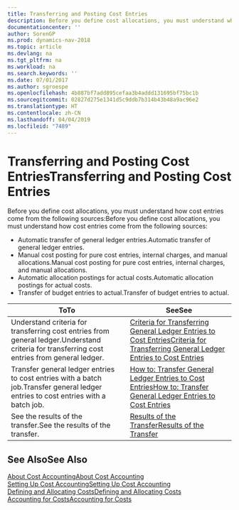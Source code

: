 ```yaml
---
title: Transferring and Posting Cost Entries
description: Before you define cost allocations, you must understand where cost entries come from.
documentationcenter: ''
author: SorenGP
ms.prod: dynamics-nav-2018
ms.topic: article
ms.devlang: na
ms.tgt_pltfrm: na
ms.workload: na
ms.search.keywords: ''
ms.date: 07/01/2017
ms.author: sgroespe
ms.openlocfilehash: 4b887bf7add895cefaa3b4addd131695bf75bc1b
ms.sourcegitcommit: 02827d275e1341d5c9ddb7b314b43b48a9ac96e2
ms.translationtype: HT
ms.contentlocale: zh-CN
ms.lasthandoff: 04/04/2019
ms.locfileid: "7489"
---
```

# <a name="transferring-and-posting-cost-entries"></a><span data-ttu-id="f2263-103">Transferring and Posting Cost Entries</span><span class="sxs-lookup"><span data-stu-id="f2263-103">Transferring and Posting Cost Entries</span></span>
<span data-ttu-id="f2263-104">Before you define cost allocations, you must understand how cost entries come from the following sources:</span><span class="sxs-lookup"><span data-stu-id="f2263-104">Before you define cost allocations, you must understand how cost entries come from the following sources:</span></span>  

-   <span data-ttu-id="f2263-105">Automatic transfer of general ledger entries.</span><span class="sxs-lookup"><span data-stu-id="f2263-105">Automatic transfer of general ledger entries.</span></span>  
-   <span data-ttu-id="f2263-106">Manual cost posting for pure cost entries, internal charges, and manual allocations.</span><span class="sxs-lookup"><span data-stu-id="f2263-106">Manual cost posting for pure cost entries, internal charges, and manual allocations.</span></span>  
-   <span data-ttu-id="f2263-107">Automatic allocation postings for actual costs.</span><span class="sxs-lookup"><span data-stu-id="f2263-107">Automatic allocation postings for actual costs.</span></span>  
-   <span data-ttu-id="f2263-108">Transfer of budget entries to actual.</span><span class="sxs-lookup"><span data-stu-id="f2263-108">Transfer of budget entries to actual.</span></span>  

|**<span data-ttu-id="f2263-109">To</span><span class="sxs-lookup"><span data-stu-id="f2263-109">To</span></span>**|**<span data-ttu-id="f2263-110">See</span><span class="sxs-lookup"><span data-stu-id="f2263-110">See</span></span>**|  
|------------|-------------|  
|<span data-ttu-id="f2263-111">Understand criteria for transferring cost entries from general ledger.</span><span class="sxs-lookup"><span data-stu-id="f2263-111">Understand criteria for transferring cost entries from general ledger.</span></span>|[<span data-ttu-id="f2263-112">Criteria for Transferring General Ledger Entries to Cost Entries</span><span class="sxs-lookup"><span data-stu-id="f2263-112">Criteria for Transferring General Ledger Entries to Cost Entries</span></span>](finance-criteria-for-transferring-general-ledger-entries-to-cost-entries.md)|  
|<span data-ttu-id="f2263-113">Transfer general ledger entries to cost entries with a batch job.</span><span class="sxs-lookup"><span data-stu-id="f2263-113">Transfer general ledger entries to cost entries with a batch job.</span></span>|[<span data-ttu-id="f2263-114">How to: Transfer General Ledger Entries to Cost Entries</span><span class="sxs-lookup"><span data-stu-id="f2263-114">How to: Transfer General Ledger Entries to Cost Entries</span></span>](finance-how-to-transfer-general-ledger-entries-to-cost-entries.md)|  
|<span data-ttu-id="f2263-115">See the results of the transfer.</span><span class="sxs-lookup"><span data-stu-id="f2263-115">See the results of the transfer.</span></span>|[<span data-ttu-id="f2263-116">Results of the Transfer</span><span class="sxs-lookup"><span data-stu-id="f2263-116">Results of the Transfer</span></span>](finance-results-of-the-transfer.md)|  

## <a name="see-also"></a><span data-ttu-id="f2263-117">See Also</span><span class="sxs-lookup"><span data-stu-id="f2263-117">See Also</span></span>  
 [<span data-ttu-id="f2263-118">About Cost Accounting</span><span class="sxs-lookup"><span data-stu-id="f2263-118">About Cost Accounting</span></span>](finance-about-cost-accounting.md)   
 [<span data-ttu-id="f2263-119">Setting Up Cost Accounting</span><span class="sxs-lookup"><span data-stu-id="f2263-119">Setting Up Cost Accounting</span></span>](finance-set-up-cost-accounting.md)   
 [<span data-ttu-id="f2263-120">Defining and Allocating Costs</span><span class="sxs-lookup"><span data-stu-id="f2263-120">Defining and Allocating Costs</span></span>](finance-define-and-allocate-costs.md)   
 [<span data-ttu-id="f2263-121">Accounting for Costs</span><span class="sxs-lookup"><span data-stu-id="f2263-121">Accounting for Costs</span></span>](finance-manage-cost-accounting.md)
